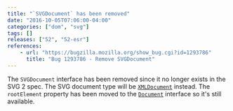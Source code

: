 ```yaml
---
title: "`SVGDocument` has been removed"
date: "2016-10-05T07:06:00-04:00"
categories: ["dom", "svg"]
tags: []
releases: ["52", "52-esr"]
references:
    - url: "https://bugzilla.mozilla.org/show_bug.cgi?id=1293786"
      title: "Bug 1293786 - Remove SVGDocument"
---
```

The `SVGDocument` interface has been removed since it no longer exists in the SVG 2 spec. The SVG document type will be [`XMLDocument`](https://developer.mozilla.org/docs/Web/API/XMLDocument) instead. The `rootElement` property has been moved to the [`Document`](https://developer.mozilla.org/docs/Web/API/Document) interface so it's still available.
